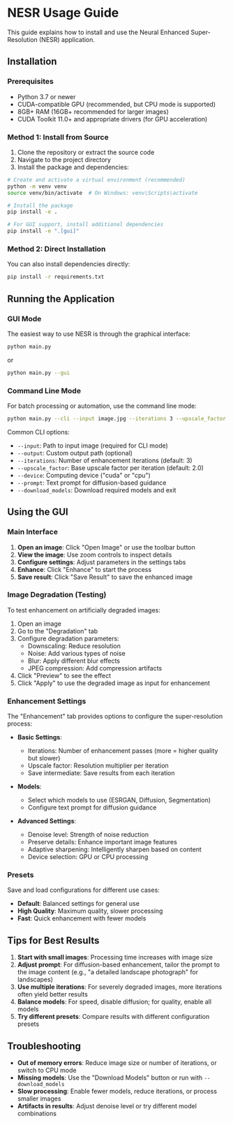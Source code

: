 # NESR Usage Guide

This guide explains how to install and use the Neural Enhanced Super-Resolution (NESR) application.

## Installation

### Prerequisites

- Python 3.7 or newer
- CUDA-compatible GPU (recommended, but CPU mode is supported)
- 8GB+ RAM (16GB+ recommended for larger images)
- CUDA Toolkit 11.0+ and appropriate drivers (for GPU acceleration)

### Method 1: Install from Source

1. Clone the repository or extract the source code
2. Navigate to the project directory
3. Install the package and dependencies:

```bash
# Create and activate a virtual environment (recommended)
python -m venv venv
source venv/bin/activate  # On Windows: venv\Scripts\activate

# Install the package
pip install -e .

# For GUI support, install additional dependencies
pip install -e ".[gui]"
```

### Method 2: Direct Installation

You can also install dependencies directly:

```bash
pip install -r requirements.txt
```

## Running the Application

### GUI Mode

The easiest way to use NESR is through the graphical interface:

```bash
python main.py
```

or

```bash
python main.py --gui
```

### Command Line Mode

For batch processing or automation, use the command line mode:

```bash
python main.py --cli --input image.jpg --iterations 3 --upscale_factor 2.0
```

Common CLI options:

- `--input`: Path to input image (required for CLI mode)
- `--output`: Custom output path (optional)
- `--iterations`: Number of enhancement iterations (default: 3)
- `--upscale_factor`: Base upscale factor per iteration (default: 2.0)
- `--device`: Computing device ("cuda" or "cpu")
- `--prompt`: Text prompt for diffusion-based guidance
- `--download_models`: Download required models and exit

## Using the GUI

### Main Interface

1. **Open an image**: Click "Open Image" or use the toolbar button
2. **View the image**: Use zoom controls to inspect details
3. **Configure settings**: Adjust parameters in the settings tabs
4. **Enhance**: Click "Enhance" to start the process
5. **Save result**: Click "Save Result" to save the enhanced image

### Image Degradation (Testing)

To test enhancement on artificially degraded images:

1. Open an image
2. Go to the "Degradation" tab
3. Configure degradation parameters:
   - Downscaling: Reduce resolution
   - Noise: Add various types of noise
   - Blur: Apply different blur effects
   - JPEG compression: Add compression artifacts
4. Click "Preview" to see the effect
5. Click "Apply" to use the degraded image as input for enhancement

### Enhancement Settings

The "Enhancement" tab provides options to configure the super-resolution process:

- **Basic Settings**:
  - Iterations: Number of enhancement passes (more = higher quality but slower)
  - Upscale factor: Resolution multiplier per iteration
  - Save intermediate: Save results from each iteration

- **Models**:
  - Select which models to use (ESRGAN, Diffusion, Segmentation)
  - Configure text prompt for diffusion guidance

- **Advanced Settings**:
  - Denoise level: Strength of noise reduction
  - Preserve details: Enhance important image features
  - Adaptive sharpening: Intelligently sharpen based on content
  - Device selection: GPU or CPU processing

### Presets

Save and load configurations for different use cases:

- **Default**: Balanced settings for general use
- **High Quality**: Maximum quality, slower processing
- **Fast**: Quick enhancement with fewer models

## Tips for Best Results

1. **Start with small images**: Processing time increases with image size
2. **Adjust prompt**: For diffusion-based enhancement, tailor the prompt to the image content (e.g., "a detailed landscape photograph" for landscapes)
3. **Use multiple iterations**: For severely degraded images, more iterations often yield better results
4. **Balance models**: For speed, disable diffusion; for quality, enable all models
5. **Try different presets**: Compare results with different configuration presets

## Troubleshooting

- **Out of memory errors**: Reduce image size or number of iterations, or switch to CPU mode
- **Missing models**: Use the "Download Models" button or run with `--download_models`
- **Slow processing**: Enable fewer models, reduce iterations, or process smaller images
- **Artifacts in results**: Adjust denoise level or try different model combinations
